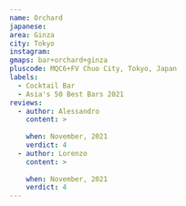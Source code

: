 ```yaml
---
name: Orchard
japanese: 
area: Ginza
city: Tokyo
instagram: 
gmaps: bar+orchard+ginza
pluscode: MQC6+FV Chuo City, Tokyo, Japan
labels:
  - Cocktail Bar
  - Asia's 50 Best Bars 2021
reviews:
  - author: Alessandro
    content: >
      
    when: November, 2021
    verdict: 4
  - author: Lorenzo
    content: >
      
    when: November, 2021
    verdict: 4
---
```

